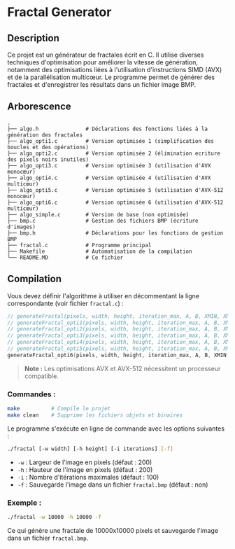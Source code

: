 # Fractal Generator

## Description
Ce projet est un générateur de fractales écrit en C. Il utilise diverses techniques d'optimisation pour améliorer la vitesse de génération, notamment des optimisations liées à l'utilisation d'instructions SIMD (AVX) et de la parallélisation multicœur. Le programme permet de générer des fractales et d'enregistrer les résultats dans un fichier image BMP.

## Arborescence
```
.
├── algo.h               # Déclarations des fonctions liées à la génération des fractales
├── algo_opti1.c         # Version optimisée 1 (simplification des boucles et des opérations)
├── algo_opti2.c         # Version optimisée 2 (élimination ecriture des pixels noirs inutiles)
├── algo_opti3.c         # Version optimisée 3 (utilisation d'AVX monocœur)
├── algo_opti4.c         # Version optimisée 4 (utilisation d'AVX multicœur)
├── algo_opti5.c         # Version optimisée 5 (utilisation d'AVX-512 monocœur)
├── algo_opti6.c         # Version optimisée 6 (utilisation d'AVX-512 multicœur)
├── algo_simple.c        # Version de base (non optimisée)
├── bmp.c                # Gestion des fichiers BMP (écriture d'images)
├── bmp.h                # Déclarations pour les fonctions de gestion BMP
├── fractal.c            # Programme principal
├── Makefile             # Automatisation de la compilation
└── README.MD            # Ce fichier
```

## Compilation

Vous devez définir l'algorithme à utiliser en décommentant la ligne correspondante (voir fichier `fractal.c`) :

```c
// generateFractal(pixels, width, height, iteration_max, A, B, XMIN, XMAX, YMIN, YMAX); // version simple
// generateFractal_opti1(pixels, width, height, iteration_max, A, B, XMIN, XMAX, YMIN, YMAX); // version boucle et operation simplifiee
// generateFractal_opti2(pixels, width, height, iteration_max, A, B, XMIN, XMAX, YMIN, YMAX); // version ne pas ecrire les pixels noirs
// generateFractal_opti3(pixels, width, height, iteration_max, A, B, XMIN, XMAX, YMIN, YMAX); // AVX monocoeur
// generateFractal_opti4(pixels, width, height, iteration_max, A, B, XMIN, XMAX, YMIN, YMAX); // AVX multicore
// generateFractal_opti5(pixels, width, height, iteration_max, A, B, XMIN, XMAX, YMIN, YMAX); // AVX-512 monocoeur
generateFractal_opti6(pixels, width, height, iteration_max, A, B, XMIN, XMAX, YMIN, YMAX); // AVX-512 multicore
```

> **Note :** Les optimisations AVX et AVX-512 nécessitent un processeur compatible.

### Commandes :

```bash
make          # Compile le projet
make clean    # Supprime les fichiers objets et binaires
```

Le programme s'exécute en ligne de commande avec les options suivantes :

```bash
./fractal [-w width] [-h height] [-i iterations] [-f]
```
- `-w` : Largeur de l'image en pixels (défaut : 200)
- `-h` : Hauteur de l'image en pixels (défaut : 200)
- `-i` : Nombre d'itérations maximales (défaut : 100)
- `-f` : Sauvegarde l'image dans un fichier `fractal.bmp` (défaut : non)

### Exemple :

```bash
./fractal -w 10000 -h 10000 -f
```

Ce qui génère une fractale de 10000x10000 pixels et sauvegarde l'image dans un fichier `fractal.bmp`.